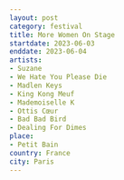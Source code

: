 ```yaml
---
layout: post
category: festival
title: More Women On Stage
startdate: 2023-06-03
enddate: 2023-06-04
artists: 
- Suzane
- We Hate You Please Die
- Madlen Keys
- King Kong Meuf
- Mademoiselle K
- Ottis Cœur 
- Bad Bad Bird
- Dealing For Dimes
place: 
- Petit Bain
country: France
city: Paris
---
```


